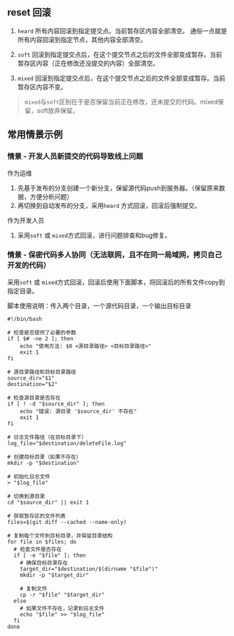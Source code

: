 

## reset 回滚

1. `heard` 所有内容回滚到指定提交点。当前暂存区内容全部清空。 通俗一点就是所有内容回滚到指定节点，其他内容全部清空。

2. `soft` 回滚到指定提交点后，在这个提交节点之后的文件全部变成暂存。当前暂存区内容（正在修改还没提交的内容）全部清空。

3. `mixed` 回滚到指定提交点后，在这个提交节点之后的文件全部变成暂存。当前暂存区内容不变。

> `mixed`与`soft`区别在于是否保留当前正在修改，还未提交的代码。mixed保留，soft放弃保留。

## 常用情景示例

### 情景 - 开发人员新提交的代码导致线上问题

作为运维

1. 先基于发布的分支创建一个新分支，保留源代码push到服务器。（保留原来数据，方便分析问题）
2. 再切换到自动发布的分支，采用`heard` 方式回滚，回滚后强制提交。

作为开发人员

1. 采用`soft` 或 `mixed`方式回滚，进行问题排查和bug修复。

### 情景 - 保密代码多人协同（无法联网，且不在同一局域网，拷贝自己开发的代码）

采用`soft` 或 `mixed`方式回滚，回滚后使用下面脚本，将回滚后的所有文件copy到指定目录。

脚本使用说明：传入两个目录，一个源代码目录，一个输出目标目录

```
#!/bin/bash

# 检查是否提供了必要的参数
if [ $# -ne 2 ]; then
    echo "使用方法: $0 <源目录路径> <目标目录路径>"
    exit 1
fi

# 源目录路径和目标目录路径
source_dir="$1"
destination="$2"

# 检查源目录是否存在
if [ ! -d "$source_dir" ]; then
    echo "错误: 源目录 '$source_dir' 不存在"
    exit 1
fi

# 日志文件路径（在目标目录下）
log_file="$destination/deleteFile.log"

# 创建目标目录（如果不存在）
mkdir -p "$destination"

# 初始化日志文件
> "$log_file"

# 切换到源目录
cd "$source_dir" || exit 1

# 获取暂存区的文件列表
files=$(git diff --cached --name-only)

# 复制每个文件到目标目录，并保留目录结构
for file in $files; do
  # 检查文件是否存在
  if [ -e "$file" ]; then
    # 确保目标目录存在
    target_dir="$destination/$(dirname "$file")"
    mkdir -p "$target_dir"

    # 复制文件
    cp -r "$file" "$target_dir"
  else
    # 如果文件不存在，记录到日志文件
    echo "$file" >> "$log_file"
  fi
done
```

